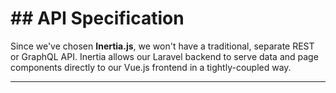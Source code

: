 # \#\# API Specification

Since we've chosen **Inertia.js**, we won't have a traditional, separate REST or GraphQL API. Inertia allows our Laravel backend to serve data and page components directly to our Vue.js frontend in a tightly-coupled way.

-----

